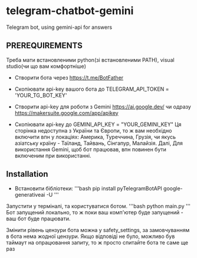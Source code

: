 # telegram-chatbot-gemini
Telegram bot, using gemini-api for answers

## **PREREQUIREMENTS**
Треба мати встановленими python(зі встановленими PATH), visual studio(чи що вам комфортніше)

- Створити бота через https://t.me/BotFather
- Скопіювати api-key вашого бота до TELEGRAM_API_TOKEN = 'YOUR_TG_BOT_KEY'

- Створити api-key для роботи з Gemini https://ai.google.dev/ чи одразу https://makersuite.google.com/app/apikey
- Скопіювати api-key до GEMINI_API_KEY = "YOUR_GEMINI_KEY"
Ця сторінка недоступна з України та Європи, то ж вам необхідно включити впн у локаціях: Америка, Туреччина, Грузія, чи якусь азіатську країну - Таїланд, Тайвань, Сінгапур, Малайзія. Далі, Для використання Gemini, щоб бот працював, впн повинен бути включеним при використанні.

## **Installation**
- Встановити бібліотеки:
'''bash
pip install pyTelegramBotAPI google-generativeai -U
'''

Запустити у терміналі, та користуватися ботом. 
'''bash
python main.py
'''
Бот запущений локально, то ж поки ваш комп'ютер буде запущений - ваш бот буде працювати.

Змінити рівень цензури бота можна у safety_settings, за замовчуванням в бота нема жодної цензури.
Якщо відповіді не було, можливо був таймаут на опрацювання запиту, то ж просто спитайте бота те саме ще раз

